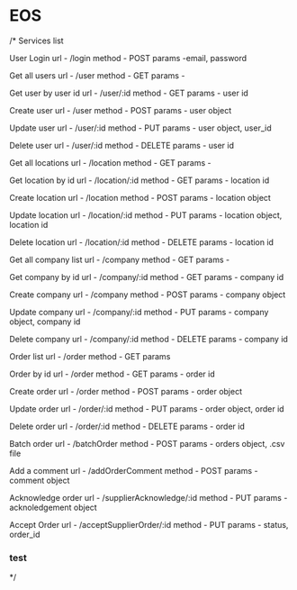# EOS
/*
Services list


User Login
url - /login
method - POST
params -email, password 


Get all users
url - /user
method - GET
params - 


Get user by user id
url - /user/:id
method - GET
params - user id


Create user 
url - /user
method - POST
params - user object


Update user 
url - /user/:id
method - PUT
params - user object, user_id


Delete user
url - /user/:id
method - DELETE
params - user id


Get all locations
url - /location
method - GET
params - 


Get location by id
url - /location/:id
method - GET
params - location id


Create location
url - /location
method - POST
params - location object


Update location
url - /location/:id
method - PUT
params - location object, location id


Delete location
url - /location/:id
method - DELETE
params - location id


Get all company list
url - /company
method - GET
params - 


Get company by id
url - /company/:id
method - GET
params - company id


Create company
url - /company
method - POST
params - company object


Update company
url - /company/:id
method - PUT
params - company object, company id


Delete company
url - /company/:id
method - DELETE
params - company id


Order list
url - /order
method - GET
params


Order by id
url - /order
method - GET
params - order id


Create order
url - /order
method - POST
params - order object


Update order
url - /order/:id
method - PUT
params - order object, order id


Delete order
url - /order/:id
method - DELETE
params - order id


Batch order
url - /batchOrder
method - POST
params - orders object, .csv file


Add a comment
url - /addOrderComment
method - POST
params - comment object


Acknowledge order
url - /supplierAcknowledge/:id
method - PUT
params - acknoledgement object


Accept Order
url - /acceptSupplierOrder/:id
method - PUT
params - status, order_id


<h3>test </h3>*/